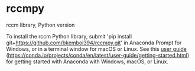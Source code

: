 # rccmpy
rccm library, Python version

To install the rccm Python library, submit 'pip install git+https://github.com/bkemboi394/rccmpy.git' in Anaconda Prompt for Windows, or in a terminal window for macOS or Linux. See this [user guide](https://conda.io/projects/conda/en/latest/user-guide/getting-started.html) (https://conda.io/projects/conda/en/latest/user-guide/getting-started.html) for getting started with Anaconda with Windows, macOS, or Linux.

